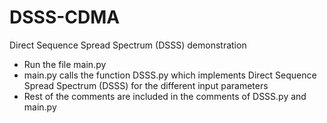 # DSSS-CDMA
Direct Sequence Spread Spectrum (DSSS) demonstration

* Run the file main.py
* main.py calls the function DSSS.py which implements Direct Sequence Spread Spectrum (DSSS) for the different input parameters
* Rest of the comments are included in the comments of DSSS.py and main.py
